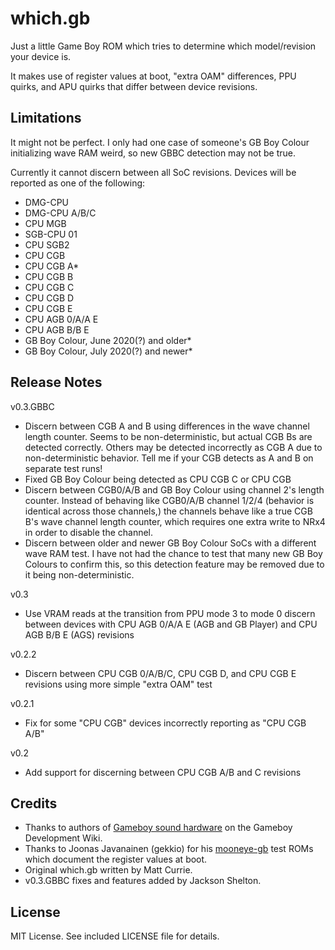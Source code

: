 # which.gb

Just a little Game Boy ROM which tries to determine which model/revision your device is.  

It makes use of register values at boot, "extra OAM" differences, PPU quirks, and APU quirks that differ between device revisions.

## Limitations

It might not be perfect. I only had one case of someone's GB Boy Colour initializing wave RAM weird, so new GBBC detection may not be true.

Currently it cannot discern between all SoC revisions. Devices will be reported as one of the following:

- DMG-CPU
- DMG-CPU A/B/C
- CPU MGB
- SGB-CPU 01
- CPU SGB2
- CPU CGB
- CPU CGB A*
- CPU CGB B
- CPU CGB C
- CPU CGB D
- CPU CGB E
- CPU AGB 0/A/A E
- CPU AGB B/B E
- GB Boy Colour, June 2020(?) and older*
- GB Boy Colour, July 2020(?) and newer*

## Release Notes

v0.3.GBBC

- Discern between CGB A and B using differences in the wave channel length counter. Seems to be non-deterministic, but actual CGB Bs are detected correctly. Others may be detected incorrectly as CGB A due to non-deterministic behavior. Tell me if your CGB detects as A and B on separate test runs!
- Fixed GB Boy Colour being detected as CPU CGB C or CPU CGB
- Discern between CGB0/A/B and GB Boy Colour using channel 2's length counter. Instead of behaving like CGB0/A/B channel 1/2/4 (behavior is identical across those channels,) the channels behave like a true CGB B's wave channel length counter, which requires one extra write to NRx4 in order to disable the channel.
- Discern between older and newer GB Boy Colour SoCs with a different wave RAM test. I have not had the chance to test that many new GB Boy Colours to confirm this, so this detection feature may be removed due to it being non-deterministic.

v0.3

- Use VRAM reads at the transition from PPU mode 3 to mode 0 discern between devices with CPU AGB 0/A/A E (AGB and GB Player) and CPU AGB B/B E (AGS) revisions

v0.2.2

- Discern between CPU CGB 0/A/B/C, CPU CGB D, and CPU CGB E revisions using more simple "extra OAM" test

v0.2.1

- Fix for some "CPU CGB" devices incorrectly reporting as "CPU CGB A/B"

v0.2

- Add support for discerning between CPU CGB A/B and C revisions

## Credits

- Thanks to authors of [Gameboy sound hardware](https://gbdev.gg8.se/wiki/articles/Gameboy_sound_hardware) on the Gameboy Development Wiki.
- Thanks to Joonas Javanainen (gekkio) for his [mooneye-gb](https://github.com/Gekkio/mooneye-gb/) test ROMs which document the register values at boot.
- Original which.gb written by Matt Currie. 
- v0.3.GBBC fixes and features added by Jackson Shelton.

## License

MIT License. See included LICENSE file for details.
